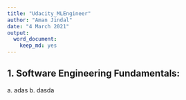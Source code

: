 ```yaml
---
title: "Udacity_MLEngineer"
author: "Aman Jindal"
date: "4 March 2021"
output: 
  word_document: 
    keep_md: yes
---
```


## 1. Software Engineering Fundamentals:

a. adas
b. dasda
